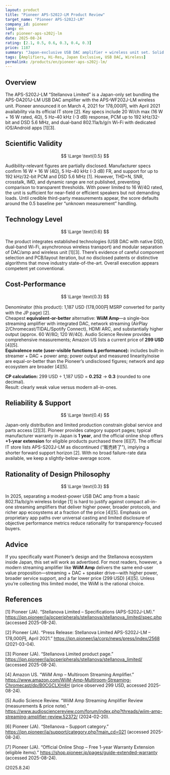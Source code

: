 ```yaml
---
layout: product
title: "Pioneer APS-S202J-LM Product Review"
target_name: "Pioneer APS-S202J-LM"
company_id: pioneer
lang: en
ref: pioneer-aps-s202j-lm
date: 2025-08-24
rating: [2.1, 0.5, 0.6, 0.3, 0.4, 0.3]
price: 1187
summary: "Japan-exclusive USB DAC amplifier + wireless unit set. Solid core specs but sparse third-party measurements and clearly weak cost-performance versus modern all-in-one streamers."
tags: [Amplifiers, Hi-Res, Japan Exclusive, USB DAC, Wireless]
permalink: /products/en/pioneer-aps-s202j-lm/
---
```

## Overview

The APS-S202J-LM “Stellanova Limited” is a Japan-only set bundling the APS-DA201J-LM USB DAC amplifier with the APS-WF202J-LM wireless unit. Pioneer announced it on March 4, 2021 for 178,000円, with April 2021 availability via its official IT store [2]. Key specs include 20 W/ch max (16 W + 16 W rated, 4Ω), 5 Hz–40 kHz (-3 dB) response, PCM up to 192 kHz/32-bit and DSD 5.6 MHz, and dual-band 802.11a/b/g/n Wi-Fi with dedicated iOS/Android apps [1][3].

## Scientific Validity

$$ \Large \text{0.5} $$

Audibility-relevant figures are partially disclosed. Manufacturer specs confirm 16 W + 16 W (4Ω), 5 Hz–40 kHz (-3 dB) FR, and support for up to 192 kHz/32-bit PCM and DSD 5.6 MHz [1]. However, THD+N, SNR, crosstalk, IMD, and dynamic range are not published, preventing comparison to transparent thresholds. With power limited to 16 W/4Ω rated, the unit is sufficient for near-field or efficient speakers but not demanding loads. Until credible third-party measurements appear, the score defaults around the 0.5 baseline per “unknown measurement” handling.

## Technology Level

$$ \Large \text{0.6} $$

The product integrates established technologies (USB DAC with native DSD, dual-band Wi-Fi, asynchronous wireless transport) and modular separation of DAC/amp and wireless unit [1][3]. There’s evidence of careful component selection and PCB/layout iteration, but no disclosed patents or distinctive algorithms that move industry state-of-the-art. Overall execution appears competent yet conventional.

## Cost-Performance

$$ \Large \text{0.3} $$

Denominator (this product): 1,187 USD (178,000円 MSRP converted for parity with the JP page) [2].  
Cheapest **equivalent-or-better** alternative: **WiiM Amp**—a single-box streaming amplifier with integrated DAC, network streaming (AirPlay 2/Chromecast/TIDAL/Spotify Connect), HDMI ARC, and substantially higher output (approx. 60 W/8Ω; 120 W/4Ω). Audio Science Review provides comprehensive measurements; Amazon US lists a current price of **299 USD** [4][5].  
**Equivalence note (user-visible functions & performance):** includes built-in streamer + DAC + power amp; power output and measured linearity/noise are equal-or-better than the Pioneer’s undisclosed figures; network and app ecosystem are broader [4][5].

**CP calculation:** 299 USD ÷ 1,187 USD = **0.252** → **0.3** (rounded to one decimal).  
Result: clearly weak value versus modern all-in-ones.

## Reliability & Support

$$ \Large \text{0.4} $$

Japan-only distribution and limited production constrain global service and parts access [2][3]. Pioneer provides category support pages; typical manufacturer warranty in Japan is **1 year**, and the official online shop offers **+1-year extension** for eligible products purchased there [6][7]. The official IT store lists APS-S202J-LM as discontinued (“販売終了”), implying a shorter forward support horizon [2]. With no broad failure-rate data available, we keep a slightly-below-average score.

## Rationality of Design Philosophy

$$ \Large \text{0.3} $$

In 2025, separating a modest-power USB DAC amp from a basic 802.11a/b/g/n wireless bridge [1] is hard to justify against compact all-in-one streaming amplifiers that deliver higher power, broader protocols, and richer app ecosystems at a fraction of the price [4][5]. Emphasis on proprietary app paths over universal casting and limited disclosure of objective performance metrics reduce rationality for transparency-focused buyers.

## Advice

If you specifically want Pioneer’s design and the Stellanova ecosystem inside Japan, this set will work as advertised. For most readers, however, a modern streaming amplifier like **WiiM Amp** delivers the same end-user value proposition—streaming + DAC + speaker drive—with higher power, broader service support, and a far lower price (299 USD) [4][5]. Unless you’re collecting this limited model, the WiiM is the rational choice.

## References

[1] Pioneer (JA). “Stellanova Limited – Specifications (APS-S202J-LM).” https://jpn.pioneer/ja/pcperipherals/stellanova/stellanova_limited/spec.php (accessed 2025-08-24).

[2] Pioneer (JA). “Press Release: Stellanova Limited APS-S202J-LM – 178,000円, April 2021.” https://jpn.pioneer/ja/corp/news/press/index/2568 (2021-03-04).

[3] Pioneer (JA). “Stellanova Limited product page.” https://jpn.pioneer/ja/pcperipherals/stellanova/stellanova_limited/ (accessed 2025-08-24).

[4] Amazon US. “WiiM Amp – Multiroom Streaming Amplifier.” https://www.amazon.com/WiiM-Amp-Multiroom-Streaming-Chromecast/dp/B0CGCLXH4H (price observed 299 USD, accessed 2025-08-24).

[5] Audio Science Review. “WiiM Amp Streaming Amplifier Review (measurements & price note).” https://www.audiosciencereview.com/forum/index.php?threads/wiim-amp-streaming-amplifier-review.52372/ (2024-02-20).

[6] Pioneer (JA). “Stellanova – Support category.” https://jpn.pioneer/ja/support/category.php?main_cd=021 (accessed 2025-08-24).

[7] Pioneer (JA). “Official Online Shop – Free 1-year Warranty Extension (eligible items).” https://shop.pioneer.jp/pages/guide-extended-warranty (accessed 2025-08-24).

(2025.8.24)

